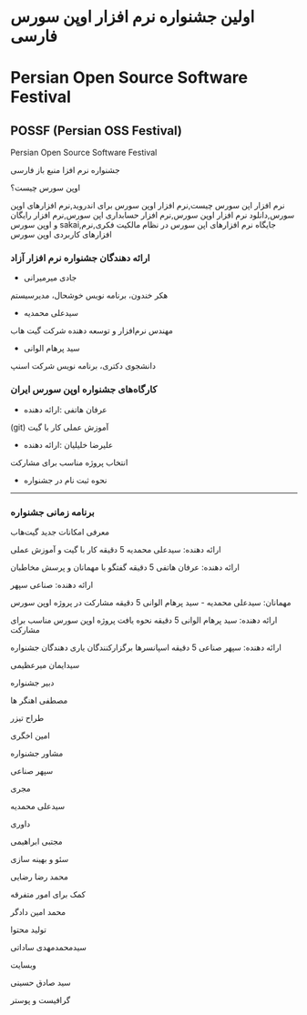 # اولین جشنواره نرم افزار اوپن سورس فارسی

# Persian Open Source Software Festival

## POSSF (Persian OSS Festival)

Persian Open Source Software Festival

جشنواره نرم افزا منبع باز فارسی


اوپن سورس چیست؟

نرم افزار اپن سورس چیست,نرم افزار اوپن سورس برای اندروید,نرم افزارهای اوپن سورس,دانلود نرم افزار اوپن سورس,نرم افزار حسابداری اپن سورس,نرم افزار رایگان و اوپن سورس sakai,جایگاه نرم افزارهای اپن سورس در نظام مالکیت فکری,نرم افزارهای کاربردی اوپن سورس



### ارائه دهندگان جشنواره نرم افزار آزاد

- جادی میرمیرانی

هکر خندون، برنامه نویس خوشحال، مدیرسیستم

- سیدعلی محمدیه

مهندس نرم‌افزار و توسعه دهنده شرکت گیت هاب

- سید پرهام الوانی

دانشجوی دکتری، برنامه نویس شرکت اسنپ


### کارگاه‌های جشنواره اوپن سورس  ایران

- عرفان هاتفی :ارائه دهنده

(git) آموزش عملی کار با گیت

- علیرضا خلیلیان :ارائه دهنده

انتخاب پروژه مناسب برای مشارکت

- نحوه ثبت نام در جشنواره


---------


### برنامه زمانی جشنواره

معرفی امکانات جدید گیت‌هاب

ارائه دهنده: سیدعلی محمدیه
5 دقیقه
‫کار با گیت و آموزش عملی



ارائه دهنده: عرفان هاتفی
5 دقیقه
‫‫گفتگو با مهمانان و پرسش مخاطبان‬



ارائه دهنده: ‫صناعى‬ ‫سپهر‬



مهمانان: سیدعلی محمدیه - سید پرهام الوانی
5 دقیقه
مشارکت در پروژه اوپن سورس



ارائه دهنده: سید پرهام الوانی‬
5 دقیقه
نحوه یافت پروژه اوپن سورس مناسب برای مشارکت



ارائه دهنده: سپهر صناعی
5 دقیقه
اسپانسرها
برگزارکنندگان
یاری‌ دهندگان جشنواره



سیدایمان میرعظیمی



دبیر جشنواره

مصطفی اهنگر ها

طراح تیزر

امین اخگری

مشاور جشنواره

سپهر صناعی

مجری

سیدعلی محمدیه

داوری

مجتبی ابراهیمی

سئو و بهینه سازی

محمد رضا رضایی

کمک برای امور متفرقه

محمد امین دادگر

تولید محتوا

سیدمحمدمهدی ساداتی

وبسایت

سید صادق حسینی

گرافیست و پوستر

